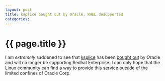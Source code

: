 ```yaml
---
layout: post
title: ksplice bought out by Oracle, RHEL desupported 
categories:
---
```


# {{ page.title }}

I am *extremely* saddened to see that [ksplice](http://ksplice.com) has been [bought out](http://www.oracle.com/us/corporate/acquisitions/ksplice/customer-letter-430127.html) by Oracle and will no longer be supporting Redhat Enterprise. I can only hope that the Linux community can find a way to provide this service outside of the limited confines of Oracle Corp.
